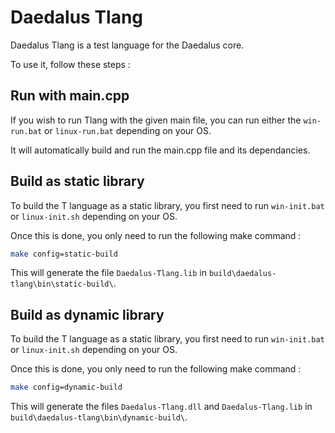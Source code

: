 # Daedalus Tlang

Daedalus Tlang is a test language for the Daedalus core.

To use it, follow these steps :

## Run with main.cpp

If you wish to run Tlang with the given main file, you can run either the `win-run.bat` or `linux-run.bat` depending on your OS.

It will automatically build and run the main.cpp file and its dependancies.

## Build as static library

To build the T language as a static library, you first need to run `win-init.bat` or `linux-init.sh` depending on your OS.

Once this is done, you only need to run the following make command :

```sh
make config=static-build
```

This will generate the file `Daedalus-Tlang.lib` in `build\daedalus-tlang\bin\static-build\`.

## Build as dynamic library

To build the T language as a static library, you first need to run `win-init.bat` or `linux-init.sh` depending on your OS.

Once this is done, you only need to run the following make command :

```sh
make config=dynamic-build
```

This will generate the files `Daedalus-Tlang.dll` and `Daedalus-Tlang.lib` in `build\daedalus-tlang\bin\dynamic-build\`.